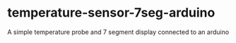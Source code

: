 # temperature-sensor-7seg-arduino
A simple temperature probe and 7 segment display connected to an arduino
